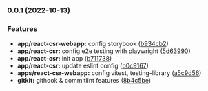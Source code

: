 ### 0.0.1 (2022-10-13)


### Features

* **app/react-csr-webapp:** config storybook ([b934cb2](https://github.com/gialynguyen/monostack/commit/b934cb2d98b653274b7a616f10e99fcb19f4709d))
* **app/react-csr:** config e2e testing with playwright ([5d63990](https://github.com/gialynguyen/monostack/commit/5d639906b6aeb3ef544521e0ef7c3e9e0aecc364))
* **app/react-csr:** init app ([b711738](https://github.com/gialynguyen/monostack/commit/b71173867549006fa0811e7740d4c420c9aa816c))
* **app/react-csr:** update eslint config ([b0c9167](https://github.com/gialynguyen/monostack/commit/b0c91678e067fba03bc226775a4f6dc2cff62681))
* **apps/react-csr-webapp:** config vitest, testing-library ([a5c9d56](https://github.com/gialynguyen/monostack/commit/a5c9d56096030333fbb14d469f6266538fd24652))
* **gitkit:** githook & commitlint features ([8b4c5be](https://github.com/gialynguyen/monostack/commit/8b4c5be0764c2d822613ebaf33a3f05d26cb6aa0))

